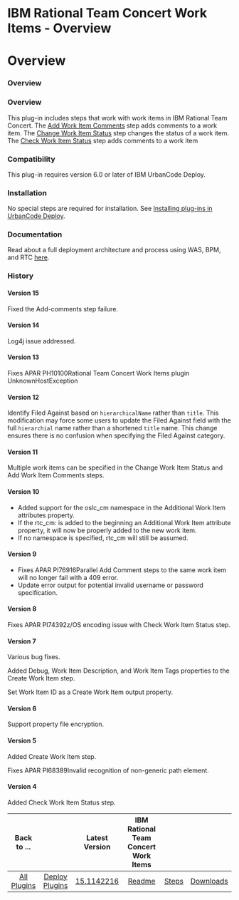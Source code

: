 
IBM Rational Team Concert Work Items - Overview
===============================================

# Overview


### Overview




### Overview

This plug-in includes steps that work with work items in IBM Rational Team Concert. The [Add Work Item Comments](steps#add_work_item_comments) step adds comments to a work item. The [Change Work Item Status](steps#change_work_item_status) step changes the status of a work item. The [Check Work Item Status](steps#check_work_item_status) step adds comments to a work item

### Compatibility

This plug-in requires version 6.0 or later of IBM UrbanCode Deploy.

### Installation

No special steps are required for installation. See [Installing plug-ins in UrbanCode Deploy](https://community.ibm.com/community/user/wasdevops/blogs/laurel-dickson-bull1/2022/06/13/install-plugins "Installing plug-ins in UrbanCode Deploy").

### Documentation

Read about a full deployment architecture and process using WAS, BPM, and RTC [here](https://community.ibm.com/community/user/wasdevops/blogs/laurel-dickson-bull1/2022/07/20/bpserver).

### History
#### Version 15

Fixed the Add-comments step failure.

#### Version 14

Log4j issue addressed.


#### Version 13

Fixes APAR PH10100Rational Team Concert Work Items plugin UnknownHostException

#### Version 12

Identify Filed Against based on `hierarchicalName` rather than `title`. This modification may force some users to update the Filed Against field with the full `hierarchial` name rather than a shortened `title` name. This change ensures there is no confusion when specifying the Filed Against category.

#### Version 11

Multiple work items can be specified in the Change Work Item Status and Add Work Item Comments steps.

#### Version 10

* Added support for the oslc\_cm namespace in the Additional Work Item attributes property.
* If the rtc\_cm: is added to the beginning an Additional Work Item attribute property, it will now be properly added to the new work item.
* If no namespace is specified, rtc\_cm will still be assumed.

#### Version 9

* Fixes APAR PI76916Parallel Add Comment steps to the same work item will no longer fail with a 409 error.
* Update error output for potential invalid username or password specification.

#### Version 8

Fixes APAR PI74392z/OS encoding issue with Check Work Item Status step.

#### Version 7

Various bug fixes.

Added Debug, Work Item Description, and Work Item Tags properties to the Create Work Item step.

Set Work Item ID as a Create Work Item output property.

#### Version 6

Support property file encryption.

#### Version 5

Added Create Work Item step.

Fixes APAR PI68389Invalid recognition of non-generic path element.

#### Version 4

Added Check Work Item Status step.


|Back to ...||Latest Version|IBM Rational Team Concert Work Items |||
| :---: | :---: | :---: | :---: | :---: | :---: |
|[All Plugins](../../index.md)|[Deploy Plugins](../README.md)|[15.1142216](https://raw.githubusercontent.com/UrbanCode/IBM-UCD-PLUGINS/main/files/plugin-air-RTC-WorkItems/ucd-plugin-air-RTC-WorkItems-15.1142216.zip)|[Readme](README.md)|[Steps](steps.md)|[Downloads](downloads.md)|
